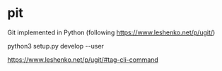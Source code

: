 # pit

Git implemented in Python (following https://www.leshenko.net/p/ugit/)

python3 setup.py develop --user

https://www.leshenko.net/p/ugit/#tag-cli-command
